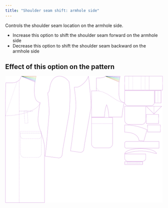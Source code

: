 ```yaml
---
title: "Shoulder seam shift: armhole side"
---
```



Controls the shoulder seam location on the armhole side.

- Increase this option to shift the shoulder seam forward on the armhole side
- Decrease this option to shift the shoulder seam backward on the armhole side

## Effect of this option on the pattern

![This image shows the effect of this option by superimposing several variants that have a different value for this option](carlton_s3armhole_sample.svg "Effect of this option on the pattern")
